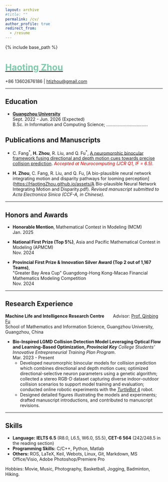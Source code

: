 ```yaml
---
layout: archive
#title: ""
permalink: /cv/
author_profile: true
redirect_from:
  - /resume
---
```


{% include base_path %}

# [**<font color = '#7ECAAE'>Haoting Zhou</font>**](https://github.com/HaotingZhou)
+86 13602676186  |  htizhou@gmail.com

---
## Education

- **[Guangzhou University](https://english.gzhu.edu.cn/)**  
  Sept. 2022 - Jun. 2026 (Expected)  
  B.Sc. in Information and Computing Science; .................................




  

## Publications and Manuscripts

- C. Fang<sup>\*</sup>, **H. Zhou**, R. Liu, and Q. Fu<sup>\*</sup>, [A neuromorphic binocular framework fusing directional and depth motion cues towards precise collision prediction](https://papers.ssrn.com/sol3/papers.cfm?abstract_id=5245992). *<font color = '#CC0000'>Accepted at Neurocomputing (JCR Q1, IF = 6.5).</font>*

- **H. Zhou**, C. Fang, R. Liu, and Q. Fu, [A bio-plausible neural network integrating motion and disparity pathways for looming perception](https://HaotingZhou.github.io/assets/A Bio-plausible Neural Network Integrating Motion and Disparity.pdf). *Revised manuscript submitted to Acta Electronica Sinica (CCF-A, in Chinese).*


---

## Honors and Awards
  
- **Honorable Mention**, Mathematical Contest in Modeling (MCM)  
  Jan. 2025

- **National First Prize (Top 5%)**, Asia and Pacific Mathematical Contest in Modeling (APMCM)  
  Nov. 2024

- **Provincial First Prize & Innovation Silver Award (Top 2 out of 1,167 Teams)**,  
  "Greater Bay Area Cup" Guangdong-Hong Kong-Macao Financial Mathematics Modeling Competition  
  Nov. 2024


---



## Research Experience

**Machine Life and Intelligence Research Centre**&emsp;&emsp;Advisor: [Prof. Qinbing Fu](https://scholar.google.com/citations?user=YIte1M8AAAAJ&hl=zh-CN)  
School of Mathematics and Information Science, Guangzhou University, Guangzhou, China  


- **Bio-Inspired LGMD Collision Detection Model Leveraging Optical Flow and Learning-Based Optimization, *Provincial Key*** *College Students’ Innovative Entrepreneurial Training Plan Program*.  
  Mar. 2023 - Present  
  - Developed neuromorphic binocular models for collision prediction which combines directional and depth motion cues; optimized directional-selective neuron parameters using a genetic algorithm; collected a stereo RGB-D dataset capturing diverse indoor-outdoor collision scenarios to support model training and evaluation; conducted online robotic experiments with the [*TurtleBot* 4](https://clearpathrobotics.com/turtlebot-4/) robot.
  - Designed detailed figures illustrating the models and experiments; drafted manuscript introductions, and contributed to manuscript revisions.

---


## Skills 

- **Language:** **IELTS 6.5** (R8.0, L6.5, W6.0, S5.5), **CET-6 564** (242/248.5 in the reading section)
- **Programming Skills:** C/C++, Python, Matlab
- **Others:** ROS, LaTeX, Keil, Webots, Linux, Git, Markdown, MS Office/Visio, Adobe Photoshop/Premiere Pro

Hobbies: Movie, Music, Photography, Basketball, Jogging, Badminton, Hiking.
